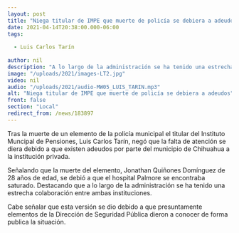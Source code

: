 ```yaml
---
layout: post
title: "Niega titular de IMPE que muerte de policía se debiera a adeudos"
date: 2021-04-14T20:38:00.000-06:00
tags:
  
  - Luis Carlos Tarín
  
author: nil
description: "A lo largo de la administración se ha tenido una estrecha colaboración entre ambas instituciones. "
image: "/uploads/2021/images-LT2.jpg"
video: nil
audio: "/uploads/2021/audio-MW05_LUIS_TARIN.mp3"
alt: "Niega titular de IMPE que muerte de policía se debiera a adeudos"
front: false
section: "Local"
redirect_from: /news/183897
---
```


Tras la muerte de un elemento de la policía municipal el titular del Instituto Muncipal de Pensiones, Luis Carlos Tarín, negó que la falta de atención se diera debido a que existen adeudos por parte del municipio de Chihuahua a la institución privada.

Señalando que la muerte del elemento, Jonathan Quiñones Domínguez de 28 años de edad, se debió a que el hospital Palmore se encontraba saturado. Destacando que a lo largo de la administración se ha tenido una estrecha colaboración entre ambas instituciones. 

Cabe señalar que esta versión se dio debido a que presuntamente elementos de la Dirección de Seguridad Pública dieron a conocer de forma publica la situación. 
